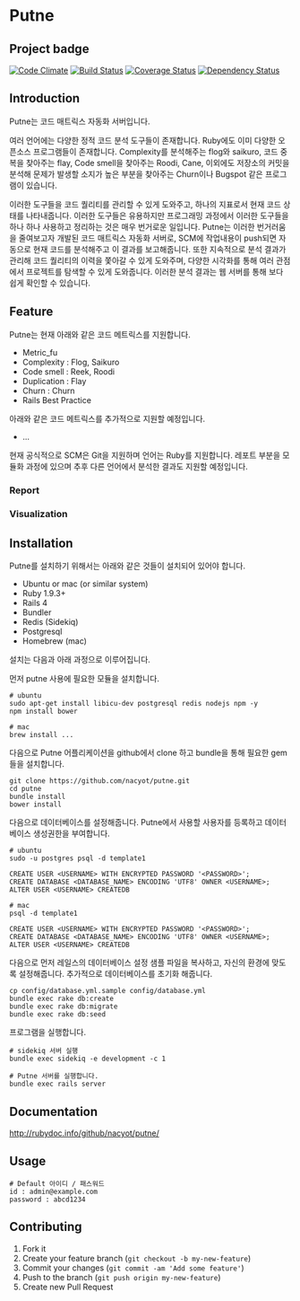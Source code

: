 # Putne
## Project badge
[![Code Climate](https://codeclimate.com/github/nacyot/putne.png)](https://codeclimate.com/github/nacyot/putne)
[![Build Status](https://travis-ci.org/nacyot/putne.png?branch=master)](https://travis-ci.org/nacyot/putne)
[![Coverage Status](https://coveralls.io/repos/nacyot/putne/badge.png)](https://coveralls.io/r/nacyot/putne)
[![Dependency Status](https://gemnasium.com/nacyot/putne.png)](https://gemnasium.com/nacyot/putne)

## Introduction
Putne는 코드 매트릭스 자동화 서버입니다. 

여러 언어에는 다양한 정적 코드 분석 도구들이 존재합니다. Ruby에도 이미 다양한 오픈소스 프로그램들이 존재합니다. Complexity를 분석해주는 flog와 saikuro, 코드 중복을 찾아주는 flay, Code smell을 찾아주는 Roodi, Cane, 이외에도 저장소의 커밋을 분석해 문제가 발생할 소지가 높은 부분을 찾아주는 Churn이나 Bugspot 같은 프로그램이 있습니다.

이러한 도구들을 코드 퀄리티를 관리할 수 있게 도와주고, 하나의 지표로서 현재 코드 상태를 나타내줍니다. 이러한 도구들은 유용하지만 프로그래밍 과정에서 이러한 도구들을 하나 하나 사용하고 정리하는 것은 매우 번거로운 일입니다. Putne는 이러한 번거러움을 줄여보고자 개발된 코드 매트릭스 자동화 서버로, SCM에 작업내용이 push되면 자동으로 현재 코드를 분석해주고 이 결과를 보고해줍니다. 또한 지속적으로 분석 결과가 관리해 코드 퀄리티의 이력을 쫓아갈 수 있게 도와주며, 다양한 시각화를 통해 여러 관점에서 프로젝트를 탐색할 수 있게 도와줍니다. 이러한 분석 결과는 웹 서버를 통해 보다 쉽게 확인할 수 있습니다.

## Feature
Putne는 현재 아래와 같은 코드 메트릭스를 지원합니다.

* Metric_fu
* Complexity : Flog, Saikuro
* Code smell : Reek, Roodi
* Duplication : Flay
* Churn : Churn
* Rails Best Practice 

아래와 같은 코드 메트릭스를 추가적으로 지원할 예정입니다.

* ...

현재 공식적으로 SCM은 Git을 지원하며 언어는 Ruby를 지원합니다. 레포트 부분을 모듈화 과정에 있으며 추후 다른 언어에서 분석한 결과도 지원할 예정입니다.

### Report

### Visualization

## Installation
Putne를 설치하기 위해서는 아래와 같은 것들이 설치되어 있어야 합니다.

* Ubuntu or mac (or similar system)
* Ruby 1.9.3+
* Rails 4
* Bundler
* Redis (Sidekiq)
* Postgresql
* Homebrew (mac)

설치는 다음과 아래 과정으로 이루어집니다.

먼저 putne 사용에 필요한 모듈을 설치합니다.

```
# ubuntu
sudo apt-get install libicu-dev postgresql redis nodejs npm -y
npm install bower

# mac
brew install ... 
```

다음으로 Putne 어플리케이션을 github에서 clone 하고 bundle을 통해 필요한 gem들을 설치합니다.

```
git clone https://github.com/nacyot/putne.git
cd putne
bundle install
bower install
```

다음으로 데이터베이스를 설정해줍니다. Putne에서 사용할 사용자를 등록하고 데이터베이스 생성권한을 부여합니다.

```
# ubuntu
sudo -u postgres psql -d template1

CREATE USER <USERNAME> WITH ENCRYPTED PASSWORD '<PASSWORD>';
CREATE DATABASE <DATABASE_NAME> ENCODING 'UTF8' OWNER <USERNAME>; 
ALTER USER <USERNAME> CREATEDB

# mac
psql -d template1

CREATE USER <USERNAME> WITH ENCRYPTED PASSWORD '<PASSWORD>';
CREATE DATABASE <DATABASE_NAME> ENCODING 'UTF8' OWNER <USERNAME>; 
ALTER USER <USERNAME> CREATEDB

```

다음으로 먼저 레일스의 데이터베이스 설정 샘플 파일을 복사하고, 자신의 환경에 맞도록 설정해줍니다. 추가적으로 데이터베이스를 초기화 해줍니다.

```
cp config/database.yml.sample config/database.yml
bundle exec rake db:create
bundle exec rake db:migrate
bundle exec rake db:seed
```

프로그램을 실행합니다.

```
# sidekiq 서버 실행
bundle exec sidekiq -e development -c 1 

# Putne 서버를 실행합니다.
bundle exec rails server
```

## Documentation
http://rubydoc.info/github/nacyot/putne/

## Usage
```
# Default 아이디 / 패스워드
id : admin@example.com
password : abcd1234
```

## Contributing

1. Fork it
2. Create your feature branch (`git checkout -b my-new-feature`)
3. Commit your changes (`git commit -am 'Add some feature'`)
4. Push to the branch (`git push origin my-new-feature`)
5. Create new Pull Request
